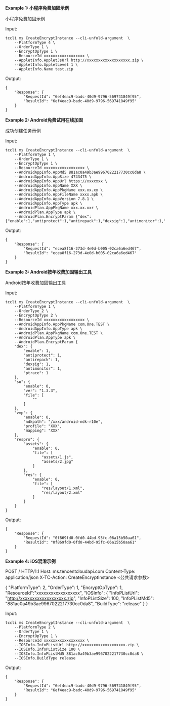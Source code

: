 **Example 1: 小程序免费加固示例**

小程序免费加固示例

Input: 

```
tccli ms CreateEncryptInstance --cli-unfold-argument  \
    --PlatformType 4 \
    --OrderType 1 \
    --EncryptOpType 1 \
    --ResourceId xxxxxxxxxxxxxxxxxx \
    --AppletInfo.AppletJsUrl http://xxxxxxxxxxxxxxxxxxx.zip \
    --AppletInfo.AppletLevel 1 \
    --AppletInfo.Name test.zip
```

Output: 
```
{
    "Response": {
        "RequestId": "6ef4eac9-badc-40d9-9796-569741849f95",
        "ResultId": "6ef4eac9-badc-40d9-9796-569741849f95"
    }
}
```

**Example 2: Android免费试用在线加固**

成功创建任务示例

Input: 

```
tccli ms CreateEncryptInstance --cli-unfold-argument  \
    --PlatformType 1 \
    --OrderType 1 \
    --EncryptOpType 1 \
    --ResourceId xxxxxxxxxxxxxxxxxx \
    --AndroidAppInfo.AppMd5 881ac0a49b3ae9967022217730cc0da8 \
    --AndroidAppInfo.AppSize 4743475 \
    --AndroidAppInfo.AppUrl https://xxxxxxx \
    --AndroidAppInfo.AppName XXX \
    --AndroidAppInfo.AppPkgName xxx.xx.xx \
    --AndroidAppInfo.AppFileName xxxx.apk \
    --AndroidAppInfo.AppVersion 7.8.1 \
    --AndroidAppInfo.AppType apk \
    --AndroidPlan.AppPkgName xxx.xx.xxr \
    --AndroidPlan.AppType apk \
    --AndroidPlan.EncryptParam {"dex":{"enable":1,"antiprotect":1,"antirepack":1,"dexsig":1,"antimonitor":1,"ptrace":1}}
```

Output: 
```
{
    "Response": {
        "RequestId": "ecea8f16-273d-4e0d-b005-02ca6a6ed467",
        "ResultId": "ecea8f16-273d-4e0d-b005-02ca6a6ed467"
    }
}
```

**Example 3: Android按年收费加固输出工具**

Android按年收费加固输出工具

Input: 

```
tccli ms CreateEncryptInstance --cli-unfold-argument  \
    --PlatformType 1 \
    --OrderType 2 \
    --EncryptOpType 2 \
    --ResourceId xxxxxxxxxxxxxxxxxx \
    --AndroidAppInfo.AppPkgName com.One.TEST \
    --AndroidAppInfo.AppType apk \
    --AndroidPlan.AppPkgName com.One.TEST \
    --AndroidPlan.AppType apk \
    --AndroidPlan.EncryptParam {
    "dex": {
        "enable": 1,
        "antiprotect": 1,
        "antirepack": 1,
        "dexsig": 1,
        "antimonitor": 1,
        "ptrace": 1
    },
    "so": {
        "enable": 0,
        "ver": "1.3.3",
        "file": [
            ""
        ]
    },
    "vmp": {
        "enable": 0,
        "ndkpath": "/xxx/android-ndk-r10e",
        "profile": "XXX",
        "mapping": "XXX"
    },
    "respro": {
        "assets": {
            "enable": 0,
            "file": [
                "assets/1.js",
                "assets/2.jpg"
            ]
        },
        "res": {
            "enable": 0,
            "file": [
                "res/layout/1.xml",
                "res/layout/2.xml"
            ]
        }
    }
}
```

Output: 
```
{
    "Response": {
        "RequestId": "0f869fd0-0fd0-44bd-95fc-06a15b50aa61",
        "ResultId": "0f869fd0-0fd0-44bd-95fc-06a15b50aa61"
    }
}
```

**Example 4: iOS混淆示例**

POST / HTTP/1.1
Host: ms.tencentcloudapi.com
Content-Type: application/json
X-TC-Action: CreateEncryptInstance
<公共请求参数>

{
        "PlatformType": 2,
        "OrderType": 1,
        "EncryptOpType": 1,
        "ResourceId":"xxxxxxxxxxxxxxxxxx",
  "IOSInfo": {
    "InfoPListUrl": "http://xxxxxxxxxxxxxxxxxxx.zip",
    "InfoPListSize": 100,
    "InfoPListMd5": "881ac0a49b3ae9967022217730cc0da8",
    "BuildType": "release"
  }
}

Input: 

```
tccli ms CreateEncryptInstance --cli-unfold-argument  \
    --PlatformType 2 \
    --OrderType 1 \
    --EncryptOpType 1 \
    --ResourceId xxxxxxxxxxxxxxxxxx \
    --IOSInfo.InfoPListUrl http://xxxxxxxxxxxxxxxxxxx.zip \
    --IOSInfo.InfoPListSize 100 \
    --IOSInfo.InfoPListMd5 881ac0a49b3ae9967022217730cc0da8 \
    --IOSInfo.BuildType release
```

Output: 
```
{
    "Response": {
        "RequestId": "6ef4eac9-badc-40d9-9796-569741849f95",
        "ResultId": "6ef4eac9-badc-40d9-9796-569741849f95"
    }
}
```

